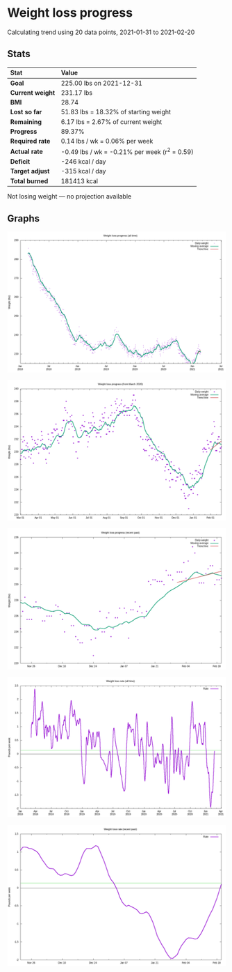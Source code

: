 # Weight loss progress

Calculating trend using 20 data points, 2021-01-31 to 2021-02-20

## Stats

Stat|Value
:-|:-
**Goal**|225.00 lbs on 2021-12-31
**Current weight**|231.17 lbs
**BMI**|28.74
**Lost so far**|51.83 lbs = 18.32% of starting weight
**Remaining**|6.17 lbs =  2.67% of current  weight
**Progress**|89.37%
**Required rate**|0.14 lbs / wk = 0.06% per week
**Actual rate**|-0.49 lbs / wk = -0.21% per week  (r<sup>2</sup> = 0.59)
**Deficit**|-246 kcal / day
**Target adjust**|-315 kcal / day
**Total burned**|181413 kcal

Not losing weight &mdash; no projection available

## Graphs

![](weight-graph-alltime.png)

![](weight-graph-covid.png)

![](weight-graph-recent.png)

![](rate-graph-alltime.png)

![](rate-graph-recent.png)
